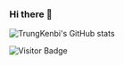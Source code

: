 ### Hi there 👋

![TrungKenbi's GitHub stats](https://github-readme-stats.vercel.app/api?username=trungkenbi&show_icons=true)

![Visitor Badge](https://visitor-badge.laobi.icu/badge?page_id=trungkenbi.trungkenbi)


<!--
**TrungKenbi/TrungKenbi** is a ✨ _special_ ✨ repository because its `README.md` (this file) appears on your GitHub profile.

Here are some ideas to get you started:

- 🔭 I’m currently working on ...
- 🌱 I’m currently learning ...
- 👯 I’m looking to collaborate on ...
- 🤔 I’m looking for help with ...
- 💬 Ask me about ...
- 📫 How to reach me: ...
- 😄 Pronouns: ...
- ⚡ Fun fact: ...
-->
